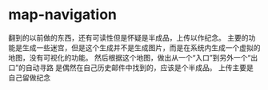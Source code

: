 # map-navigation
翻到的以前做的东西，还有可读性但是怀疑是半成品，上传以作纪念。
主要的功能是生成一些迷宫，但是这个生成并不是生成图片，而是在系统内生成一个虚拟的地图，没有可视化的功能。
然后根据这个地图，做出从一个“入口”到另外一个“出口”的自动寻路
是偶然在自己历史邮件中找到的，应该是个半成品。
上传主要是自己留做纪念
